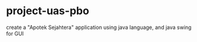 # project-uas-pbo
create a "Apotek Sejahtera" application using java language, and java swing for GUI
